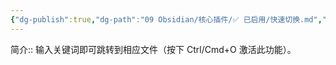 ```yaml
---
{"dg-publish":true,"dg-path":"09 Obsidian/核心插件/✅ 已启用/快速切换.md","permalink":"/09 Obsidian/核心插件/✅ 已启用/快速切换/","noteIcon":"dg-note-icon","created":"2025-07-31","updated":"2025-07-31"}
---
```



简介:: 输入关键词即可跳转到相应文件（按下 Ctrl/Cmd+O 激活此功能）。